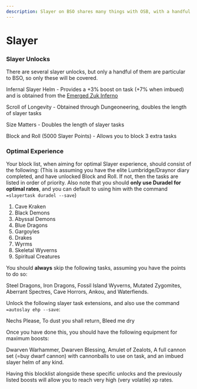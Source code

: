 ```yaml
---
description: Slayer on BSO shares many things with OSB, with a handful of key differences.
---
```


# Slayer

### Slayer Unlocks

There are several slayer unlocks, but only a handful of them are particular to BSO, so only these will be covered.

Infernal Slayer Helm - Provides a +3% boost on task (+7% when imbued) and is obtained from the [Emerged Zuk Inferno](https://bso-wiki.oldschool.gg/minigames/emerged-zuk-inferno)

Scroll of Longevity - Obtained through Dungeoneering, doubles the length of slayer tasks

Size Matters - Doubles the length of slayer tasks

Block and Roll (5000 Slayer Points) - Allows you to block 3 extra tasks

### Optimal Experience

Your block list, when aiming for optimal Slayer experience, should consist of the following: (This is assuming you have the elite Lumbridge/Draynor diary completed, and have unlocked Block and Roll. If not, then the tasks are listed in order of priority. Also note that you should **only use Duradel for optimal rates**, and you can default to using him with the command `=slayertask duradel --save`)

1. Cave Kraken
2. Black Demons
3. Abyssal Demons
4. Blue Dragons
5. Gargoyles
6. Drakes
7. Wyrms
8. Skeletal Wyverns
9. Spiritual Creatures

You should **always** skip the following tasks, assuming you have the points to do so:

Steel Dragons, Iron Dragons, Fossil Island Wyverns, Mutated Zygomites, Aberrant Spectres, Cave Horrors, Ankou, and Waterfiends.&#x20;

Unlock the following slayer task extensions, and also use the command `=autoslay ehp --save`:

Nechs Please, To dust you shall return, Bleed me dry

Once you have done this, you should have the following equipment for maximum boosts:

Dwarven Warhammer, Dwarven Blessing, Amulet of Zealots, A full cannon set (=buy dwarf cannon) with cannonballs to use on task, and an imbued slayer helm of any kind.

Having this blocklist alongside these specific unlocks and the previously listed boosts will allow you to reach very high (very volatile) xp rates.&#x20;

